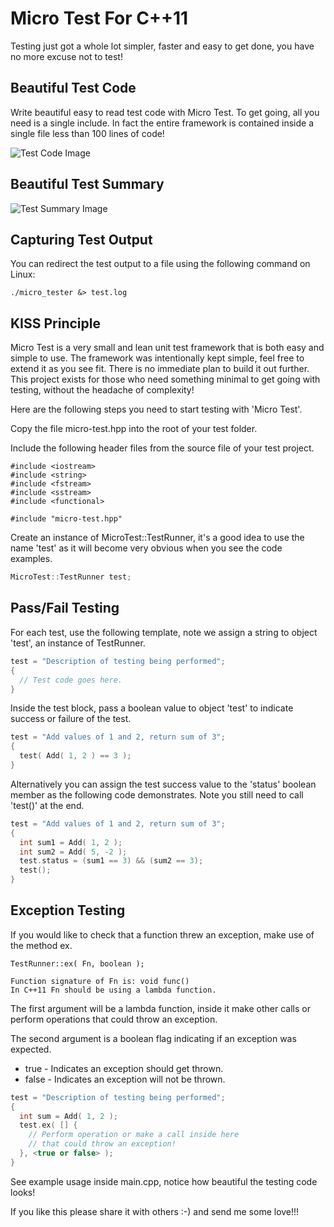 # Micro Test For C++11

Testing just got a whole lot simpler, faster and easy to get done, you have no more excuse not to test!

## Beautiful Test Code
Write beautiful easy to read test code with Micro Test. To get going, all you need is a single include. In fact the entire framework is contained inside a single file less than 100 lines of code!

![Test Code Image](https://bytebucket.org/rajinder_yadav/micro_test/raw/bcbf4e0a0ab2ef09804f07b623cf39561169e8b2/micro-test.png)

## Beautiful Test Summary
![Test Summary Image](https://bytebucket.org/rajinder_yadav/micro_test/raw/e264a3fb0022dd4d5b841f08a7292901e9aa0dc1/test-run.png)

## Capturing Test Output

You can redirect the test output to a file using the following command on Linux:
```
./micro_tester &> test.log
```

## KISS Principle
Micro Test is a very small and lean unit test framework that is both easy and simple to use. The framework was intentionally kept simple, feel free to extend it as you see fit. There is no immediate plan to build it out further. This project exists for those who need something minimal to get going with testing, without the headache of complexity!

Here are the following steps you need to start testing with 'Micro Test'.

Copy the file micro-test.hpp into the root of your test folder.

Include the following header files from the source file of your test project.

```
#include <iostream>
#include <string>
#include <fstream>
#include <sstream>
#include <functional>

#include "micro-test.hpp"
```

Create an instance of MicroTest::TestRunner, it's a good idea to use the name 'test' as it will become very obvious when you see the code examples.

```C++
MicroTest::TestRunner test;
```
## Pass/Fail Testing
For each test, use the following template, note we assign a string to object 'test', an instance of TestRunner.

```C++
test = "Description of testing being performed";
{
  // Test code goes here.
}
```

Inside the test block, pass a boolean value to object 'test' to indicate success or failure of the test.

```C++
test = "Add values of 1 and 2, return sum of 3";
{
  test( Add( 1, 2 ) == 3 );
}
```

Alternatively you can assign the test success value to the 'status' boolean member as the following code demonstrates. Note you still need to call 'test()' at the end.

```C++
test = "Add values of 1 and 2, return sum of 3";
{
  int sum1 = Add( 1, 2 );
  int sum2 = Add( 5, -2 );
  test.status = (sum1 == 3) && (sum2 == 3);
  test();
}
```

## Exception Testing
If you would like to check that a function threw an exception, make use of the method ex.

```
TestRunner::ex( Fn, boolean );

Function signature of Fn is: void func()
In C++11 Fn should be using a lambda function.
```

The first argument will be a lambda function, inside it make other calls or perform operations that could throw an exception.

The second argument is a boolean flag indicating if an exception was expected.

* true  - Indicates an exception should get thrown.
* false - Indicates an exception will not be thrown.


```C++
test = "Description of testing being performed";
{
  int sum = Add( 1, 2 );
  test.ex( [] {
    // Perform operation or make a call inside here
    // that could throw an exception!
  }, <true or false> );
}
```

See example usage inside main.cpp, notice how beautiful the testing code looks!

If you like this please share it with others :-) and send me some love!!!
